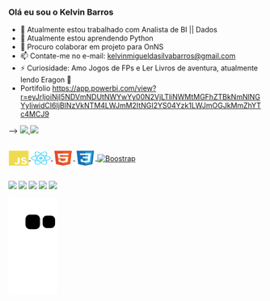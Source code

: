 ### Olá eu sou o Kelvin Barros

- 🔭 Atualmente estou trabalhado com Analista de BI || Dados
- 🌱 Atualmente estou aprendendo Python
- 👯 Procuro colaborar em projeto para OnNS
- 📫 Contate-me no e-mail: kelvinmigueldasilvabarros@gmail.com
- ⚡ Curiosidade: Amo Jogos de FPs e Ler Livros de aventura, atualmente lendo Eragon 🐉
- Portifolio https://app.powerbi.com/view?r=eyJrIjoiNjI5NDVmNDUtNWYwYy00N2VjLTliNWMtMGFhZTBkNmNlNGYyIiwidCI6IjBlNzVkNTM4LWJmM2ItNGI2YS04Yzk1LWJmOGJkMmZhYTc4MCJ9 

-->
<a href="https://github.com/Kelvin-msbarros">
  <img height="180em" src="https://github-readme-stats.vercel.app/api?username=Kelvin-msbarros&show_icons=true&theme=dark&include_all_commits=true&count_private=true"/>
  <img height="180em" src="https://github-readme-stats.vercel.app/api/top-langs/?username=Kelvin-msbarros&layout=compact&langs_count=7&theme=dark"/>
</div>

<div style="display: inline_block"><br>
  
  
  <img align="center" alt="Rafa-Js" height="30" width="40" src="https://raw.githubusercontent.com/devicons/devicon/master/icons/javascript/javascript-plain.svg">
  <img align="center" alt="Rafa-React" height="30" width="40" src="https://raw.githubusercontent.com/devicons/devicon/master/icons/react/react-original.svg">
  <img align="center" alt="Rafa-HTML" height="30" width="40" src="https://raw.githubusercontent.com/devicons/devicon/master/icons/html5/html5-original.svg">
  <img align="center" alt="Rafa-CSS" height="30" width="40" src="https://raw.githubusercontent.com/devicons/devicon/master/icons/css3/css3-original.svg">
  <img align="center" alt="Boostrap" height="30" width="40"src = "https://cdn.jsdelivr.net/gh/devicons/devicon/icons/adonisjs/adonisjs-original.svg" />
  
</div> 

## 

<div> 
    <a href="https://www.youtube.com/channel/UCxzPcJDyakisQizX6X_X6cA" target="_blank"><img src="https://img.shields.io/badge/YouTube-FF0000?style=for-the-badge&logo=youtube&logoColor=white" target="_blank"></a>
      <a href="https://www.instagram.com/kelvin.barros_0/" target="_blank"><img src="https://img.shields.io/badge/-Instagram-%23E4405F?style=for-the-badge&logo=instagram&logoColor=white" target="_blank"></a>
    <a href = "mailto:kelvinmigueldasilvabarros@gmail.com"><img src="https://img.shields.io/badge/-Gmail-%23333?style=for-the-badge&logo=gmail&logoColor=white" target="_blank"></a>
  <a href="https://www.linkedin.com/in/kelvin-miguel-da-silva-barros/" target="_blank"><img src="https://img.shields.io/badge/-LinkedIn-%230077B5?style=for-the-badge&logo=linkedin&logoColor=white" target="_blank"></a> 
  <a href="https://www.behance.net/kelvinbarros1" target="_blank"><img src="https://aleen42.github.io/badges/src/behance.svg" target="_blank"></a>
  </div>

 ![Snake animation](https://github.com/Kelvin-msbarros/Kelvin-msbarros/blob/output/github-contribution-grid-snake.svg)
 
